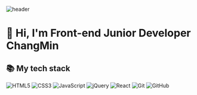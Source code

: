 ![header](https://capsule-render.vercel.app/api?type=waving&color=auto&height=230&section=header&text=Hello%20World&fontSize=60&fontAlign=70)

<h1>👋 Hi, I'm Front-end Junior Developer ChangMin</h1>


<h2>📚 My tech stack </h2>
  
![HTML5](https://img.shields.io/badge/HTML5-E34F26?style=flat&logo=HTML5&logoColor=ffffff)
![CSS3](https://img.shields.io/badge/CSS3-1572B6?style=flat&logo=CSS3&logoColor=ffffff")
![JavaScript](https://img.shields.io/badge/JavaScript-F7DF1E?style=flat&logo=JavaScript&logoColor=000000)
![jQuery](https://img.shields.io/badge/jQuery-0769AD?style=flat&logo=jQuery&logoColor=ffffff)
![React](https://img.shields.io/badge/React-222222?style=flat&logo=React)
![Git](https://img.shields.io/badge/Git-F05032?style=flat&logo=Git&logoColor=ffffff)
![GitHub](https://img.shields.io/badge/GitHub-222222?style=flat&logo=GitHub)
